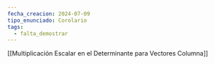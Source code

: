 ```yaml
---
fecha_creacion: 2024-07-09
tipo_enunciado: Corolario
tags:
  - falta_demostrar
---
```

[[Multiplicación Escalar en el Determinante para Vectores Columna]]